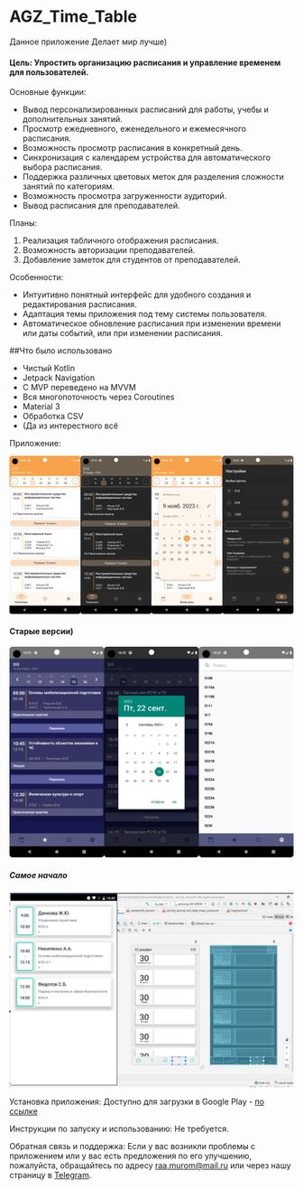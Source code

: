# AGZ_Time_Table

Данное приложение Делает мир лучше)

#### Цель: Упростить организацию расписания и управление временем для пользователей.


Основные функции:
- Вывод персонализированных расписаний для работы, учебы и дополнительных занятий.
- Просмотр ежедневного, еженедельного и ежемесячного расписания.
-  Возможность просмотр расписания в конкретный день.
- Синхронизация с календарем устройства для автоматического выбора расписания.
- Поддержка различных цветовых меток для разделения сложности занятий по категориям.
- Возможность просмотра загруженности аудиторий.
- Вывод расписания для преподавателей.

Планы:
1. Реализация табличного отображения расписания.
2. Возможность авторизации преподавателей.
3. Добавление заметок для студентов от преподавателей.


Особенности:
- Интуитивно понятный интерфейс для удобного создания и редактирования расписания.
- Адаптация темы приложения под тему системы пользователя. 
- Автоматическое обновление расписания при изменении времени или даты событий, или при изменении расписания.

##Что было использовано
 - Чистый Kotlin
 - Jetpack Navigation
 - С MVP переведено на MVVM
 - Вся многопоточность через Coroutines
 - Material 3
 - Обработка CSV
 - (Да из интерестного всё

Приложение:

<img width="800" alt="2023-04-09_122409" src="https://github.com/NonEstArsMea/AGZ_Time_Table/blob/master/Screenshot_20231109_125630.png">

#### Старые версии)
<img width="600" alt="2023-04-09_122409" src="https://github.com/NonEstArsMea/AGZ_Time_Table/blob/master/Screenshot_20230915_135236.png">

##### Самое начало
<img width="600" alt="2023-04-09_122409" src="https://github.com/NonEstArsMea/AGZ_Time_Table/blob/master/Безымянный.png">


Установка приложения: Доступно для загрузки в Google Play - [по ссылке](https://play.google.com/store/apps/details?id=com.NonEstArsMea.agz_time_table&pcampaignid=web_share)

Инструкции по запуску и использованию: Не требуется.

Обратная связь и поддержка: Если у вас возникли проблемы с приложением или у вас есть предложения по его улучшению, пожалуйста, обращайтесь по адресу [raa.murom@mail.ru](raa.murom@mail.ru) или через нашу страницу в [Telegram](https://t.me/delonevogne).
